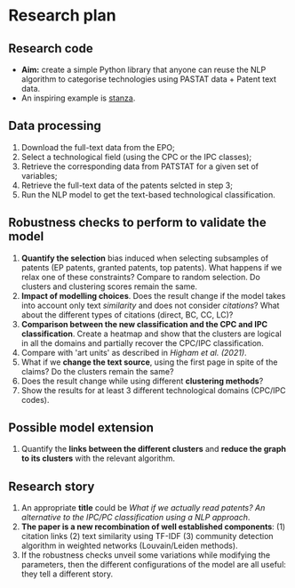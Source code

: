 # Research plan

## Research code

* **Aim:** create a simple Python library that anyone can reuse the NLP algorithm to categorise technologies using PASTAT data + Patent text data. 
* An inspiring example is [stanza](https://arxiv.org/pdf/2003.07082.pdf).

## Data processing 

1. Download the full-text data from the EPO;
2. Select a technological field (using the CPC or the IPC classes);
3. Retrieve the corresponding data from PATSTAT for a given set of variables;
4. Retrieve the full-text data of the patents selcted in step 3;
5. Run the NLP model to get the text-based technological classification.

## Robustness checks to perform to validate the model

1. **Quantify the selection** bias induced when selecting subsamples of patents (EP patents, granted patents, top patents). What happens if we relax one of these constraints? Compare to random selection. Do clusters and clustering scores remain the same.
2. **Impact of modelling choices**. Does the result change if the model takes into account only text *similarity* and does not consider *citations*? What about the different types of citations (direct, BC, CC, LC)?
3. **Comparison between the new classification and the CPC and IPC classification**. Create a heatmap and show that the clusters are logical in all the domains and partially recover the CPC/IPC classification.
4. Compare with 'art units' as described in *Higham et al. (2021)*.
5. What if we **change the text source**, using the first page in spite of the claims? Do the clusters remain the same?
6. Does the result change while using different **clustering methods**?
7. Show the results for at least 3 different technological domains (CPC/IPC codes).

## Possible model extension

1. Quantify the **links between the different clusters** and **reduce the graph to its clusters** with the relevant algorithm.

## Research story

1. An appropriate **title** could be *What if we actually read patents? An alternative to the IPC/PC classification using a NLP approach*.
1. **The paper is a new recombination of well established components**: (1) citation links (2) text similarity using TF-IDF (3) community detection algorithm in weighted networks (Louvain/Leiden methods).
1. If the robustness checks unveil some variations while modifying the parameters, then the different configurations of the model are all useful: they tell a different story.
